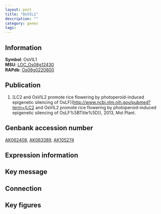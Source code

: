 ```yaml
---
layout: post
title: "OsVIL1"
description: ""
category: genes
tags: 
---
```


## Information
__Symbol__: OsVIL1  
__MSU__: [LOC_Os08g12430](http://rice.plantbiology.msu.edu/cgi-bin/ORF_infopage.cgi?orf=LOC_Os08g12430)  
__RAPdb__: [Os08g0220600](http://rapdb.dna.affrc.go.jp/viewer/gbrowse_details/irgsp1?name=Os08g0220600)  

## Publication
1. [LC2 and OsVIL2 promote rice flowering by photoperoid-induced epigenetic silencing of OsLF](http://www.ncbi.nlm.nih.gov/pubmed?term=(LC2 and OsVIL2 promote rice flowering by photoperoid-induced epigenetic silencing of OsLF%5BTitle%5D)), 2013, Mol Plant.

## Genbank accession number
[AK062408](http://www.ncbi.nlm.nih.gov/nuccore/AK062408), [AK063389](http://www.ncbi.nlm.nih.gov/nuccore/AK063389), [AK105274](http://www.ncbi.nlm.nih.gov/nuccore/AK105274)

## Expression information

## Key message

## Connection

## Key figures


